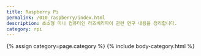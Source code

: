 ```yaml
---
title: Raspberry Pi
permalink: /010_raspberry/index.html
description: 초소형 미니 컴퓨터인 라즈베리파이 관련 연구 내용을 정리합니다.
category: rpi
---
```


{% assign category=page.category %}
{% include body-category.html %}